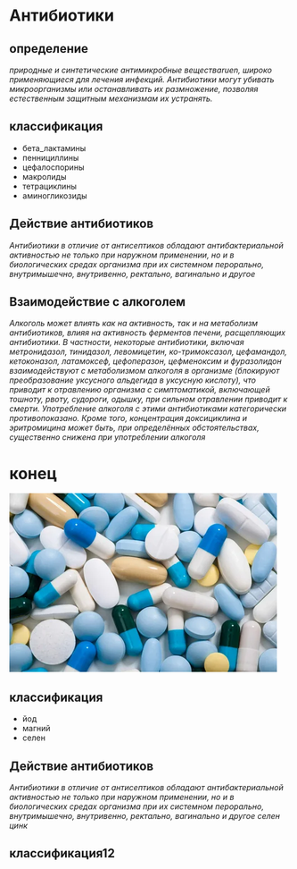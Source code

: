 # Антибиотики

## определение 

_природные и синтетические антимикробные веществаruen, широко применяющиеся для лечения инфекций. Антибиотики могут убивать микроорганизмы или останавливать их размножение, позволяя естественным защитным механизмам их устранять._

## классификация

* бета_лактамины
* пеннициллины
* цефалоспорины
* макролиды
* тетрациклины
* аминогликозиды

## Действие антибиотиков
_Антибиотики в отличие от антисептиков обладают антибактериальной активностью не только при наружном применении, но и в биологических средах организма при их системном перорально, внутримышечно, внутривенно, ректально, вагинально и другое_

## Взаимодействие с алкоголем

_Алкоголь может влиять как на активность, так и на метаболизм антибиотиков, влияя на активность ферментов печени, расщепляющих антибиотики. В частности, некоторые антибиотики, включая метронидазол, тинидазол, левомицетин, ко-тримоксазол, цефамандол, кетоконазол, латамоксеф, цефоперазон, цефменоксим и фуразолидон взаимодействуют с метаболизмом алкоголя в организме (блокируют преобразование уксусного альдегида в уксусную кислоту), что приводит к отравлению организма с симптоматикой, включающей тошноту, рвоту, судороги, одышку, при сильном отравлении приводит к смерти. Употребление алкоголя с этими антибиотиками категорически противопоказано. Кроме того, концентрация доксициклина и эритромицина может быть, при определённых обстоятельствах, существенно снижена при употреблении алкоголя_

# конец

![](anti.jpg)

## классификация

* йод
* магний
* селен 

## Действие антибиотиков
_Антибиотики в отличие от антисептиков обладают антибактериальной активностью не только при наружном применении, но и в биологических средах организма при их системном перорально, внутримышечно, внутривенно, ректально, вагинально и другое селен цинк_

## классификация12